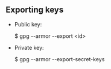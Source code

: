 Exporting keys
--------------

* Public key:
	
	$ gpg --armor --export &lt;id&gt;

* Private key:
	
	$ gpg --armor --export-secret-keys
